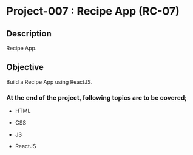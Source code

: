 

# Project-007 : Recipe App (RC-07)

## Description

Recipe App.

## Objective

Build a Recipe App using ReactJS.

### At the end of the project, following topics are to be covered;

- HTML

- CSS

- JS

- ReactJS




